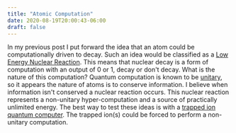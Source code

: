```yaml
---
title: "Atomic Computation"
date: 2020-08-19T20:00:43-06:00
draft: false
---
```


In my previous post I put forward the idea that an atom could be computationally driven to decay. Such an idea would be classified as a [Low Energy Nuclear Reaction](https://en.wikipedia.org/wiki/Cold_fusion). This means that nuclear decay is a form of computation with an output of 0 or 1, decay or don't decay. What is the nature of this computation? Quantum computation is known to be [unitary](https://en.wikipedia.org/wiki/Unitary_matrix), so it appears the nature of atoms is to conserve information. I believe when information isn't conserved a nuclear reaction occurs. This nuclear reaction represents a non-unitary hyper-computation and a source of practically unlimited energy. The best way to test these ideas is with a [trapped ion quantum computer](https://en.wikipedia.org/wiki/Trapped_ion_quantum_computer). The trapped ion(s) could be forced to perform a non-unitary computation.
